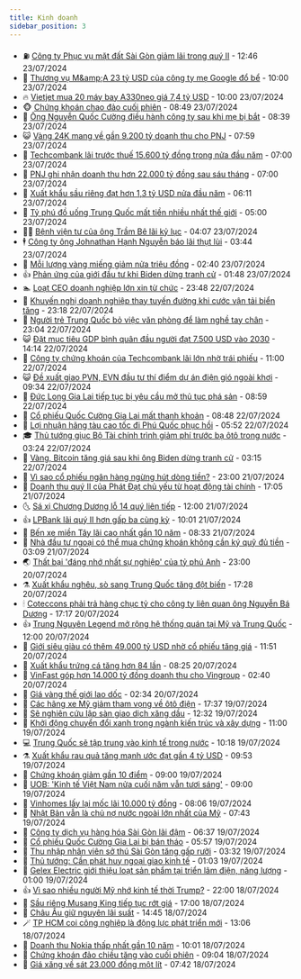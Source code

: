 ```yaml
---
title: Kinh doanh
sidebar_position: 3
---
```


<!-- vnexpress-kinh-doanh:START -->
- ⛽️ [Công ty Phục vụ mặt đất Sài Gòn giảm lãi trong quý II](https://vnexpress.net/cong-ty-phuc-vu-mat-dat-sai-gon-giam-lai-trong-quy-ii-4773378.html) - 12:46 23/07/2024
- 🐲 [Thương vụ M&amp;amp;A 23 tỷ USD của công ty mẹ Google đổ bể](https://vnexpress.net/thuong-vu-m-a-23-ty-usd-cua-cong-ty-me-google-do-be-4773323.html) - 10:00 23/07/2024
- 🔥 [Vietjet mua 20 máy bay A330neo giá 7,4 tỷ USD](https://vnexpress.net/vietjet-mua-20-may-bay-a330neo-gia-7-4-ty-usd-4773375.html) - 10:00 23/07/2024
- 🐵 [Chứng khoán chao đảo cuối phiên](https://vnexpress.net/chung-khoan-hom-nay-23-7-vn-index-chao-dao-cuoi-phien-4773351.html) - 08:49 23/07/2024
- 🦅 [Ông Nguyễn Quốc Cường điều hành công ty sau khi mẹ bị bắt](https://vnexpress.net/ong-nguyen-quoc-cuong-dieu-hanh-cong-ty-sau-khi-me-bi-bat-4773328.html) - 08:39 23/07/2024
- 😺 [Vàng 24K mang về gần 9.200 tỷ doanh thu cho PNJ](https://vnexpress.net/vang-24k-mang-ve-gan-9-200-ty-doanh-thu-cho-pnj-4773315.html) - 07:59 23/07/2024
- 🤩 [Techcombank lãi trước thuế 15.600 tỷ đồng trong nửa đầu năm](https://vnexpress.net/techcombank-lai-truoc-thue-15-600-ty-dong-trong-nua-dau-nam-4773298.html) - 07:00 23/07/2024
- 🌮 [PNJ ghi nhận doanh thu hơn 22.000 tỷ đồng sau sáu tháng](https://vnexpress.net/pnj-ghi-nhan-doanh-thu-hon-22-000-ty-dong-sau-sau-thang-4773254.html) - 07:00 23/07/2024
- 🧰 [Xuất khẩu sầu riêng đạt hơn 1,3 tỷ USD nửa đầu năm](https://vnexpress.net/xuat-khau-sau-rieng-dat-hon-1-3-ty-usd-nua-dau-nam-4773216.html) - 06:11 23/07/2024
- 🤔 [Tỷ phú đồ uống Trung Quốc mất tiền nhiều nhất thế giới](https://vnexpress.net/ty-phu-do-uong-trung-quoc-mat-tien-nhieu-nhat-the-gioi-4773203.html) - 05:00 23/07/2024
- 🧑‍💻 [Bệnh viện tư của ông Trầm Bê lãi kỷ lục](https://vnexpress.net/benh-vien-tu-cua-ong-tram-be-lai-ky-luc-4773215.html) - 04:07 23/07/2024
- 🕴 [Công ty ông Johnathan Hạnh Nguyễn báo lãi thụt lùi](https://vnexpress.net/cong-ty-ong-johnathan-hanh-nguyen-bao-lai-thut-lui-4773196.html) - 03:44 23/07/2024
- 🦩 [Mỗi lượng vàng miếng giảm nửa triệu đồng](https://vnexpress.net/moi-luong-vang-mieng-giam-nua-trieu-dong-4773139.html) - 02:40 23/07/2024
- 👍 [Phản ứng của giới đầu tư khi Biden dừng tranh cử](https://vnexpress.net/phan-ung-cua-gioi-dau-tu-khi-biden-dung-tranh-cu-4773014.html) - 01:48 23/07/2024
- 🏊 [Loạt CEO doanh nghiệp lớn xin từ chức](https://vnexpress.net/loat-ceo-doanh-nghiep-lon-xin-tu-chuc-4769795.html) - 23:48 22/07/2024
- 🤡 [Khuyến nghị doanh nghiệp thay tuyến đường khi cước vận tải biển tăng](https://vnexpress.net/khuyen-nghi-doanh-nghiep-thay-tuyen-duong-khi-cuoc-van-tai-bien-tang-4773055.html) - 23:18 22/07/2024
- 👀 [Người trẻ Trung Quốc bỏ việc văn phòng để làm nghề tay chân](https://vnexpress.net/nguoi-tre-trung-quoc-bo-viec-van-phong-de-lam-nghe-tay-chan-4772833.html) - 23:04 22/07/2024
- 😺 [Đặt mục tiêu GDP bình quân đầu người đạt 7.500 USD vào 2030](https://vnexpress.net/dat-muc-tieu-gdp-binh-quan-dau-nguoi-dat-7-500-usd-vao-2030-4773049.html) - 14:14 22/07/2024
- 🦣 [Công ty chứng khoán của Techcombank lãi lớn nhờ trái phiếu](https://vnexpress.net/cong-ty-chung-khoan-cua-techcombank-lai-lon-nho-trai-phieu-4772934.html) - 11:00 22/07/2024
- 😺 [Đề xuất giao PVN, EVN đầu tư thí điểm dự án điện gió ngoài khơi](https://vnexpress.net/de-xuat-giao-pvn-evn-dau-tu-thi-diem-du-an-dien-gio-ngoai-khoi-4772904.html) - 09:34 22/07/2024
- 💼 [Đức Long Gia Lai tiếp tục bị yêu cầu mở thủ tục phá sản](https://vnexpress.net/duc-long-gia-lai-tiep-tuc-bi-yeu-cau-mo-thu-tuc-pha-san-4772926.html) - 08:59 22/07/2024
- 🤗 [Cổ phiếu Quốc Cường Gia Lai mất thanh khoản](https://vnexpress.net/co-phieu-quoc-cuong-gia-lai-mat-thanh-khoan-4772946.html) - 08:48 22/07/2024
- 👀 [Lợi nhuận hãng tàu cao tốc đi Phú Quốc phục hồi](https://vnexpress.net/loi-nhuan-hang-tau-cao-toc-di-phu-quoc-phuc-hoi-4772847.html) - 05:52 22/07/2024
- 🎓 [Thủ tướng giục Bộ Tài chính trình giảm phí trước bạ ôtô trong nước](https://vnexpress.net/thu-tuong-giuc-bo-tai-chinh-trinh-giam-phi-truoc-ba-oto-trong-nuoc-4772755.html) - 03:24 22/07/2024
- 🗽 [Vàng, Bitcoin tăng giá sau khi ông Biden dừng tranh cử](https://vnexpress.net/vang-bitcoin-tang-gia-sau-khi-ong-biden-dung-tranh-cu-4772746.html) - 03:15 22/07/2024
- 🚀 [Vì sao cổ phiếu ngân hàng ngừng hút dòng tiền?](https://vnexpress.net/vi-sao-co-phieu-ngan-hang-ngung-hut-dong-tien-4772653.html) - 23:00 21/07/2024
- 🤗 [Doanh thu quý II của Phát Đạt chủ yếu từ hoạt động tài chính](https://vnexpress.net/doanh-thu-quy-ii-cua-phat-dat-chu-yeu-tu-hoat-dong-tai-chinh-4772591.html) - 17:05 21/07/2024
- 🌜 [Sá xị Chương Dương lỗ 14 quý liên tiếp](https://vnexpress.net/sa-xi-chuong-duong-lo-14-quy-lien-tiep-4772610.html) - 12:00 21/07/2024
- 👍 [LPBank lãi quý II hơn gấp ba cùng kỳ](https://vnexpress.net/lpbank-lai-quy-ii-hon-gap-ba-cung-ky-4772585.html) - 10:01 21/07/2024
- 🤖 [Bến xe miền Tây lãi cao nhất gần 10 năm](https://vnexpress.net/ben-xe-mien-tay-lai-cao-nhat-gan-10-nam-4772580.html) - 08:33 21/07/2024
- 🫣 [Nhà đầu tư ngoại có thể mua chứng khoán không cần ký quỹ đủ tiền](https://vnexpress.net/nha-dau-tu-ngoai-co-the-mua-chung-khoan-khong-can-ky-quy-du-tien-4772525.html) - 03:09 21/07/2024
- 🌏 [Thất bại &#39;đáng nhớ nhất sự nghiệp&#39; của tỷ phú Anh](https://vnexpress.net/that-bai-dang-nho-nhat-su-nghiep-cua-ty-phu-anh-4772320.html) - 23:00 20/07/2024
- ⚗️ [Xuất khẩu nghêu, sò sang Trung Quốc tăng đột biến](https://vnexpress.net/xuat-khau-ngheu-so-sang-trung-quoc-tang-dot-bien-4772455.html) - 17:28 20/07/2024
- 🕯 [Coteccons phải trả hàng chục tỷ cho công ty liên quan ông Nguyễn Bá Dương](https://vnexpress.net/coteccons-phai-tra-hang-chuc-ty-cho-cong-ty-lien-quan-ong-nguyen-ba-duong-4772474.html) - 17:17 20/07/2024
- 👍 [Trung Nguyên Legend mở rộng hệ thống quán tại Mỹ và Trung Quốc](https://vnexpress.net/trung-nguyen-legend-mo-rong-he-thong-quan-tai-my-va-trung-quoc-4772439.html) - 12:00 20/07/2024
- 🤠 [Giới siêu giàu có thêm 49.000 tỷ USD nhờ cổ phiếu tăng giá](https://vnexpress.net/gioi-sieu-giau-co-them-49-000-ty-usd-nho-co-phieu-tang-gia-4772440.html) - 11:51 20/07/2024
- 🌊 [Xuất khẩu trứng cá tăng hơn 84 lần](https://vnexpress.net/xuat-khau-trung-ca-tang-hon-84-lan-4772409.html) - 08:25 20/07/2024
- 🌈 [VinFast góp hơn 14.000 tỷ đồng doanh thu cho Vingroup](https://vnexpress.net/vinfast-gop-hon-14-000-ty-dong-doanh-thu-cho-vingroup-4772304.html) - 02:40 20/07/2024
- 🥳 [Giá vàng thế giới lao dốc](https://vnexpress.net/gia-vang-the-gioi-lao-doc-4772271.html) - 02:34 20/07/2024
- 🐻 [Các hãng xe Mỹ giảm tham vọng về ôtô điện](https://vnexpress.net/cac-hang-xe-my-giam-tham-vong-ve-oto-dien-4772115.html) - 17:37 19/07/2024
- 💫 [Sẽ nghiên cứu lập sàn giao dịch xăng dầu](https://vnexpress.net/se-nghien-cuu-lap-san-giao-dich-xang-dau-4772176.html) - 12:32 19/07/2024
- 🤩 [Khởi động chuyển đổi xanh trong ngành kiến trúc và xây dựng](https://vnexpress.net/khoi-dong-chuyen-doi-xanh-trong-nganh-kien-truc-va-xay-dung-4772008.html) - 11:00 19/07/2024
- 💻 [Trung Quốc sẽ tập trung vào kinh tế trong nước](https://vnexpress.net/trung-quoc-se-tap-trung-vao-kinh-te-trong-nuoc-4772126.html) - 10:18 19/07/2024
- ⚗️ [Xuất khẩu rau quả tăng mạnh ước đạt gần 4 tỷ USD](https://vnexpress.net/xuat-khau-rau-qua-tang-manh-uoc-dat-gan-4-ty-usd-4772095.html) - 09:53 19/07/2024
- 🌈 [Chứng khoán giảm gần 10 điểm](https://vnexpress.net/chung-khoan-hom-nay-19-7-vn-index-giam-gan-10-diem-4772130.html) - 09:00 19/07/2024
- 🌝 [UOB: &#39;Kinh tế Việt Nam nửa cuối năm vẫn tươi sáng&#39;](https://vnexpress.net/uob-kinh-te-viet-nam-nua-cuoi-nam-van-tuoi-sang-4771665.html) - 09:00 19/07/2024
- 🥸 [Vinhomes lấy lại mốc lãi 10.000 tỷ đồng](https://vnexpress.net/vinhomes-lay-lai-moc-lai-10-000-ty-dong-4771993.html) - 08:06 19/07/2024
- 🦆 [Nhật Bản vẫn là chủ nợ nước ngoài lớn nhất của Mỹ](https://vnexpress.net/nhat-ban-van-la-chu-no-nuoc-ngoai-lon-nhat-cua-my-4771970.html) - 07:43 19/07/2024
- 🌋 [Công ty dịch vụ hàng hóa Sài Gòn lãi đậm](https://vnexpress.net/cong-ty-dich-vu-hang-hoa-sai-gon-lai-dam-4771987.html) - 06:37 19/07/2024
- 🦍 [Cổ phiếu Quốc Cường Gia Lai bị bán tháo](https://vnexpress.net/co-phieu-quoc-cuong-gia-lai-bi-ban-thao-4772050.html) - 05:57 19/07/2024
- 🤔 [Thu nhập nhân viên sở thú Sài Gòn tăng gấp rưỡi](https://vnexpress.net/thu-nhap-nhan-vien-so-thu-sai-gon-tang-gap-ruoi-4771935.html) - 03:32 19/07/2024
- 🧰 [Thủ tướng: Cần phát huy ngoại giao kinh tế](https://vnexpress.net/thu-tuong-can-phat-huy-ngoai-giao-kinh-te-4771826.html) - 01:03 19/07/2024
- 🌝 [Gelex Electric giới thiệu loạt sản phẩm tại triển lãm điện, năng lượng](https://vnexpress.net/gelex-electric-gioi-thieu-loat-san-pham-tai-trien-lam-dien-nang-luong-4771761.html) - 01:00 19/07/2024
- 👍 [Vì sao nhiều người Mỹ nhớ kinh tế thời Trump?](https://vnexpress.net/vi-sao-nhieu-nguoi-my-nho-kinh-te-thoi-trump-4771480.html) - 22:00 18/07/2024
- 🗽 [Sầu riêng Musang King tiếp tục rớt giá](https://vnexpress.net/sau-rieng-musang-king-tiep-tuc-rot-gia-4771254.html) - 17:00 18/07/2024
- 🐎 [Châu Âu giữ nguyên lãi suất](https://vnexpress.net/chau-au-giu-nguyen-lai-suat-4771808.html) - 14:45 18/07/2024
- 🪄 [TP HCM coi công nghiệp là động lực phát triển mới](https://vnexpress.net/tp-hcm-coi-cong-nghiep-la-dong-luc-phat-trien-moi-4771780.html) - 13:06 18/07/2024
- 🎊 [Doanh thu Nokia thấp nhất gần 10 năm](https://vnexpress.net/doanh-thu-nokia-thap-nhat-gan-10-nam-4771729.html) - 10:01 18/07/2024
- 🗽 [Chứng khoán đảo chiều tăng vào cuối phiên](https://vnexpress.net/chung-khoan-hom-nay-18-7-vn-index-dao-chieu-vao-cuoi-phien-4771668.html) - 09:04 18/07/2024
- 🦩 [Giá xăng về sát 23.000 đồng một lít](https://vnexpress.net/gia-xang-moi-nhat-hom-nay-18-7-4771598.html) - 07:42 18/07/2024<!-- vnexpress-kinh-doanh:END -->
